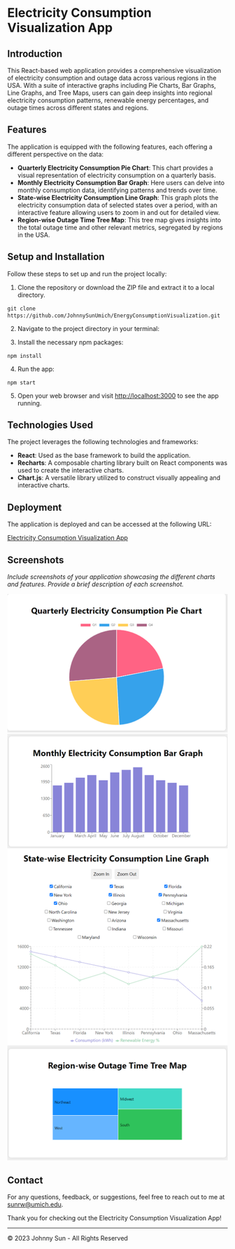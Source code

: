 # Electricity Consumption Visualization App

## Introduction

This React-based web application provides a comprehensive visualization of electricity consumption and outage data across various regions in the USA. With a suite of interactive graphs including Pie Charts, Bar Graphs, Line Graphs, and Tree Maps, users can gain deep insights into regional electricity consumption patterns, renewable energy percentages, and outage times across different states and regions.

## Features

The application is equipped with the following features, each offering a different perspective on the data:

- **Quarterly Electricity Consumption Pie Chart**: This chart provides a visual representation of electricity consumption on a quarterly basis.
- **Monthly Electricity Consumption Bar Graph**: Here users can delve into monthly consumption data, identifying patterns and trends over time.
- **State-wise Electricity Consumption Line Graph**: This graph plots the electricity consumption data of selected states over a period, with an interactive feature allowing users to zoom in and out for detailed view.
- **Region-wise Outage Time Tree Map**: This tree map gives insights into the total outage time and other relevant metrics, segregated by regions in the USA.

## Setup and Installation

Follow these steps to set up and run the project locally:

1. Clone the repository or download the ZIP file and extract it to a local directory.

```
git clone https://github.com/JohnnySunUmich/EnergyConsumptionVisualization.git
```

2. Navigate to the project directory in your terminal:

3. Install the necessary npm packages:

```
npm install
```

4. Run the app:

```
npm start
```

5. Open your web browser and visit [http://localhost:3000](http://localhost:3000) to see the app running.

## Technologies Used

The project leverages the following technologies and frameworks:

- **React**: Used as the base framework to build the application.
- **Recharts**: A composable charting library built on React components was used to create the interactive charts.
- **Chart.js**: A versatile library utilized to construct visually appealing and interactive charts.

## Deployment

The application is deployed and can be accessed at the following URL:

[Electricity Consumption Visualization App](http://3.16.107.65/)

## Screenshots

_Include screenshots of your application showcasing the different charts and features. Provide a brief description of each screenshot._

![Quarterly Electricity Consumption Pie Chart](pieChart.png)
![Monthly Electricity Consumption Bar Graph](barGraph.png)
![State-wise Electricity Consumption Line Graph](lineGraph.png)
![Region-wise Outage Time Tree Map](treeMap.png)

## Contact

For any questions, feedback, or suggestions, feel free to reach out to me at sunrw@umich.edu.

Thank you for checking out the Electricity Consumption Visualization App!

---

© 2023 Johnny Sun - All Rights Reserved
